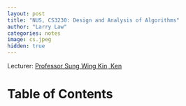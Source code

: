 ```yaml
---
layout: post
title: "NUS, CS3230: Design and Analysis of Algorithms"
author: "Larry Law"
categories: notes
image: cs.jpeg
hidden: true
---
```

Lecturer: [Professor Sung Wing Kin, Ken](https://www.comp.nus.edu.sg/cs/bio/ksung/) <br>

<!-- omit in toc -->
# Table of Contents

